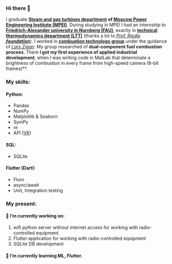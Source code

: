 ### Hi there 👋

I graduate **[Steam and gas turbines department](https://mpei.ru/lang/en/structure/Power_Machinery_and_Mechanics/sgt/Pages/default.aspx) of [Moscow Power Engineering Institute (MPEI)](https://mpei.ru/lang/en/Pages/default.aspx)**. During studying in MPEI I had an internship to **[Friedrich-Alexander university in Nurnberg (FAU)](https://www.fau.eu/)**, exactly in **[technical thermodynamics department (LTT)](https://www.ltt.tf.fau.de/)** (thanks a lot to *[Prof. Riedle](https://www.ltt.tf.fau.de/person/klaus-riedle/) **[foundation](https://mpei.ru/internationalactivities/international_programs_for_students_MPEI/Pages/Ridle.aspx)***). I worked in **[combustion technology group](https://www.ltt.tf.fau.de/forschung/arbeitsgruppen/verbrennungstechnik/)** under the guidance of *[Lars Zigan](https://www.ltt.tf.fau.de/person/lars-zigan/)*. My group researched of **dual-component fuel combustion process**. There **I got my first experience of applied industrial development**, when I was writing code in MatLab that determinate a brightness of combustion in every frame from high-speed camera (8-bit frames)**.

### My skills:

#### Python:
* Pandas
* NumPy
* Matplotlib & Seaborn
* SymPy
* re
* API ([VK](https://vk.com/))

#### SQL:
* SQLite

#### Flutter (Dart):
* Fluro
* async/await
* Unit, Integration testing

### My present:
#### 🔭 I’m currently working on: 
1. wifi python server without internet access for working with radio-controlled equipment.
2. Flutter application for working with radio-controlled equipment
3. SQLite DB development
#### 🌱 I’m currently learning ML, Flutter.

<!--
**BreeZ27/BreeZ27** is a ✨ _special_ ✨ repository because its `README.md` (this file) appears on your GitHub profile.

Here are some ideas to get you started:

- 🔭 I’m currently working on ...
- 🌱 I’m currently learning ...
- 👯 I’m looking to collaborate on ...
- 🤔 I’m looking for help with ...
- 💬 Ask me about ...
- 📫 How to reach me: ...
- 😄 Pronouns: ...
- ⚡ Fun fact: ...
-->
